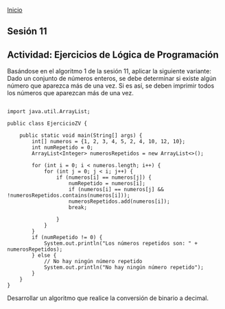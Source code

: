<!-- No borrar o modificar -->
[Inicio](./index.md)

## Sesión 11 


<!-- Su documentación aquí -->

## Actividad: Ejercicios de Lógica de Programación

Basándose en el algoritmo 1 de la sesión 11, aplicar la siguiente variante: Dado un conjunto de números enteros, se debe determinar si existe algún número que aparezca más de una vez. Si es así, se deben imprimir todos los números que aparezcan más de una vez.

```

import java.util.ArrayList;

public class EjercicioZV {

    public static void main(String[] args) {
        int[] numeros = {1, 2, 3, 4, 5, 2, 4, 10, 12, 10};
        int numRepetido = 0;
        ArrayList<Integer> numerosRepetidos = new ArrayList<>();

        for (int i = 0; i < numeros.length; i++) {
            for (int j = 0; j < i; j++) {
                if (numeros[i] == numeros[j]) {
                    numRepetido = numeros[i];
                    if (numeros[i] == numeros[j] && !numerosRepetidos.contains(numeros[i]));
                    numerosRepetidos.add(numeros[i]);
                    break;

                }
            }
        }
        if (numRepetido != 0) {
            System.out.println("Los números repetidos son: " + numerosRepetidos);
        } else {
            // No hay ningún número repetido
            System.out.println("No hay ningún número repetido");
        }
    }
}
```

Desarrollar un algoritmo que realice la conversión de binario a decimal.




